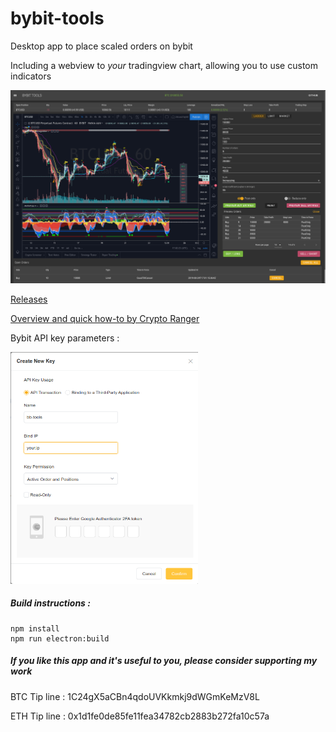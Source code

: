 # bybit-tools

Desktop app to place scaled orders on bybit

Including a webview to *your* tradingview chart, allowing you to use custom indicators

![Preview](./screenshots/main_screen.png)



[Releases](https://github.com/TranceGeniK/bybit-tools/releases)

[Overview and quick how-to by Crypto Ranger](https://www.youtube.com/watch?v=it4fIeX-Gc0)


Bybit API key parameters : 

<img src="screenshots/bybit_key_parameters.png" width="300">

##### Build instructions :
```
npm install
npm run electron:build
```

##### If you like this app and it's useful to you, please consider supporting my work

BTC Tip line : 1C24gX5aCBn4qdoUVKkmkj9dWGmKeMzV8L

ETH Tip line : 0x1d1fe0de85fe11fea34782cb2883b272fa10c57a

